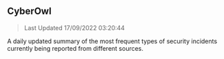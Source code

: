 ## CyberOwl 
> Last Updated 17/09/2022 03:20:44 


A daily updated summary of the most frequent types of security incidents currently being reported from different sources.

